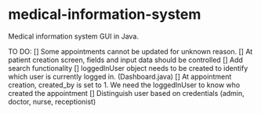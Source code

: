# medical-information-system
Medical information system GUI in Java.

TO DO:
[]  Some appointments cannot be updated for unknown reason.
[]  At patient creation screen, fields and input data should be controlled
[]  Add search functionality
[]  loggedInUser object needs to be created to identify which user is currently logged in. (Dashboard.java)
[]  At appointment creation, created_by is set to 1. We need the loggedInUser to know who created the appointment
[]  Distinguish user based on credentials (admin, doctor, nurse, receptionist)
